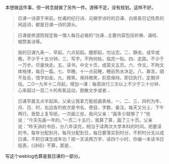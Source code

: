 本想做这件事，但一转念就做了另外一件。游移不定，没有规划。这样不好。

> 日课一诗源于宋前。杜甫的纪行诗、元稹学诗时的日课、白居易日记性质的闲适诗，都是日课一诗的源头。

> 日课是修道院规定每一僧人每日必做的“功课...主要内容包括祈祷、诵经、唱赞美诗等。

> 我的日课九条一、早起。六点前起。醒即起，勿沾恋。二、静坐。或早或晚，不少于十五分钟。三、写字。不拘何帖，临完一贴。四、走路。不少于一万步。尽量快走。五、读书。中文十页，或英文五页。六、作文。不拘文体格律，每日一篇。七、早睡。十一点前睡，睡前热水沐足。八、寡言。驷不及舌，惜字如金。九、微笑。保持微笑，刻意保持。即日执行，定期评估。二O一九年十二月起，增加一课：每周进行三次以上不少于三十分钟、心率超过一百二十的有氧运动，跑散文步或者...

> 日课早晨五点半起床。父亲让我拿万能纸画表格，一、二、三、四列为年、月、日、时，右边各列依次是书名、卷目、字数、备注，每天又分上、下午两行。我垫上复写纸，一次画三张，我问父亲：“画多少就够了？”他说：“今天先画一年的。”一页二十五行，我算了算，画了三十页。父亲说：“昨天讲的书目，分八年读完，相当于读两次大学本科的时间。把要读的书，每年分配到月，每月分配到日，每日要落实到时分，不积时分无以成日课，不积日课怎成年功？按一天读两万字、读四个小时，你编一本读书日程表，《诗经》不算，那是... 

写这个weblog也算是我日课的一部分。